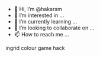 - 👋 Hi, I’m @hakaram
- 👀 I’m interested in ...
- 🌱 I’m currently learning ...
- 💞️ I’m looking to collaborate on ...
- 📫 How to reach me ...

<!---
hakaram/hakaram is a ✨ special ✨ repository because its `README.md` (this file) appears on your GitHub profile.
You can click the Preview link to take a look at your changes.
--->
ingrid colour game hack
